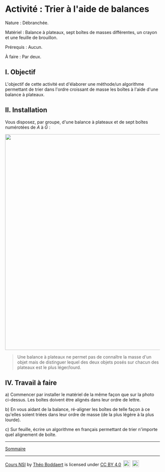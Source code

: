 # Activité : Trier à l'aide de balances

Nature : Débranchée.

Matériel : Balance à plateaux, sept boîtes de masses différentes, un crayon et une feuille de brouillon.

Prérequis : Aucun.

À faire : Par deux.

## I. Objectif

L'objectif de cette activité est d'élaborer une méthode/un algorithme permettant de trier dans l'ordre croissant de masse les boîtes à l'aide d'une balance à plateaux.

## II. Installation

Vous disposez, par groupe, d'une balance à plateaux et de sept boîtes numérotées de $A$ à $G$ : 

<img src="./img/installation.jpg" width=700>

> Une balance à plateaux ne permet pas de connaître la masse d'un objet mais de distinguer lequel des deux objets posés sur chacun des plateaux est le plus léger/lourd.

## IV. Travail à faire

a) Commencer par installer le matériel de la même façon que sur la photo ci-dessus. Les boîtes doivent être alignés dans leur ordre de lettre.

b) En vous aidant de la balance, ré-aligner les boîtes de telle façon à ce qu'elles soient triées dans leur ordre de masse (de la plus légère à la plus lourde).

c) Sur feuille, écrire un algorithme en français permettant de trier n'importe quel alignement de boîte.

_______________________

[Sommaire](./../../README.md)
___________

<p xmlns:cc="http://creativecommons.org/ns#" xmlns:dct="http://purl.org/dc/terms/"><a property="dct:title" rel="cc:attributionURL" href="https://github.com/boddaert/nsi">Cours NSI</a> by <a rel="cc:attributionURL dct:creator" property="cc:attributionName" href="https://github.com/boddaert">Théo Boddaert</a> is licensed under <a href="https://creativecommons.org/licenses/by/4.0/?ref=chooser-v1" target="_blank" rel="license noopener noreferrer" style="display:inline-block;">CC BY 4.0</a>  <img style="height:22px!important;margin-left:3px;vertical-align:text-bottom;" src="https://mirrors.creativecommons.org/presskit/icons/cc.svg?ref=chooser-v1" alt="">  <img style="height:22px!important;margin-left:3px;vertical-align:text-bottom;" src="https://mirrors.creativecommons.org/presskit/icons/by.svg?ref=chooser-v1" alt=""></p> 
